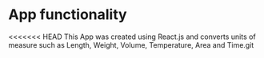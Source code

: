 # App functionality
<<<<<<< HEAD
This App was created using React.js and converts units of measure such as Length, Weight, Volume, Temperature, Area and Time.git 
